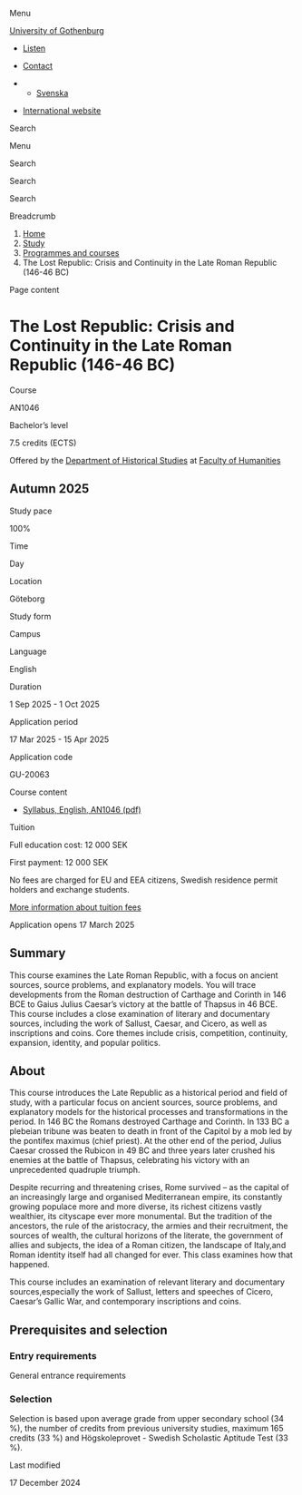 Menu

[University of Gothenburg](/en)

- [Listen](//app-eu.readspeaker.com/cgi-bin/rsent?customerid=9467&lang=en_uk&readclass=region--content&url=https%3A%2F%2Fwww.gu.se%2Fen%2Fstudy-gothenburg%2Fthe-lost-republic-crisis-and-continuity-in-the-late-roman-republic-146-46-bc-an1046 "Listen with ReadSpeaker")

- [Contact](/en/contact)

- - [Svenska](/studera/hitta-utbildning/den-forlorade-republiken-kris-och-kontinuitet-i-den-sena-romerska-republiken-146-46-fkr-an1046)
- [International website](/en/study-gothenburg/the-lost-republic-crisis-and-continuity-in-the-late-roman-republic-146-46-bc-an1046)

Search


Menu


Search


Search

Search

Breadcrumb

1. [Home](/en)
2. [Study](/en/study-in-gothenburg)
3. [Programmes and courses](/en/study-in-gothenburg/study-options)
4. The Lost Republic: Crisis and Continuity in the Late Roman Republic (146-46 BC)


Page content

# The Lost Republic: Crisis and Continuity in the Late Roman Republic (146-46 BC)

Course


AN1046


Bachelor’s level



7.5 credits (ECTS)



Offered by the
[Department of Historical Studies](https://www.gu.se/en/historical-studies)
at
[Faculty of Humanities](https://www.gu.se/en/humanities)

## Autumn 2025

Study pace


100%

Time


Day

Location


Göteborg

Study form


Campus

Language


English

Duration


1 Sep 2025
\- 1 Oct 2025

Application period


17 Mar 2025
\- 15 Apr 2025

Application code


GU-20063

Course content


- [Syllabus, English, AN1046 (pdf)](https://kursplaner.gu.se/pdf/kurs/en/AN1046)


Tuition


Full education cost: 12 000 SEK

First payment: 12 000 SEK

No fees are charged for EU and EEA citizens, Swedish residence permit holders and exchange students.

[More information about tuition fees](https://www.gu.se/en/study-in-gothenburg/apply/tuition-fees)

Application opens 17 March 2025


## Summary

This course examines the Late Roman Republic, with a focus on ancient sources, source problems, and explanatory models. You will trace developments from the Roman destruction of Carthage and Corinth in 146 BCE to Gaius Julius Caesar’s victory at the battle of Thapsus in 46 BCE. This course includes a close examination of literary and documentary sources, including the work of Sallust, Caesar, and Cicero, as well as inscriptions and coins. Core themes include crisis, competition, continuity, expansion, identity, and popular politics.

## About

This course introduces the Late Republic as a historical period and field of study, with a particular focus on ancient sources, source problems, and explanatory models for the historical processes and transformations in the period. In 146 BC the Romans destroyed Carthage and Corinth. In 133 BC a plebeian tribune was beaten to death in front of the Capitol by a mob led by the pontifex maximus (chief priest). At the other end of the period, Julius Caesar crossed the Rubicon in 49 BC and three years later crushed his enemies at the battle of Thapsus, celebrating his victory with an unprecedented quadruple triumph.

Despite recurring and threatening crises, Rome survived – as the capital of an increasingly large and organised Mediterranean empire, its constantly growing populace more and more diverse, its richest citizens vastly wealthier, its cityscape ever more monumental. But the tradition of the ancestors, the rule of the aristocracy, the armies and their recruitment, the sources of wealth, the cultural horizons of the literate, the government of allies and subjects, the idea of a Roman citizen, the landscape of Italy,and Roman identity itself had all changed for ever. This class examines how that happened.

This course includes an examination of relevant literary and documentary sources,especially the work of Sallust, letters and speeches of Cicero, Caesar’s Gallic War, and contemporary inscriptions and coins.

## Prerequisites and selection

### Entry requirements

General entrance requirements

### Selection

Selection is based upon average grade from upper secondary school (34 %), the number of credits from previous university studies, maximum 165 credits (33 %) and Högskoleprovet - Swedish Scholastic Aptitude Test (33 %).

Last modified


17 December 2024